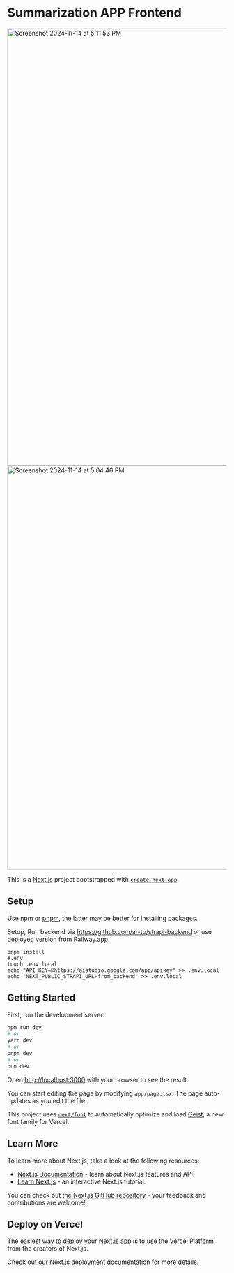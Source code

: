 # Summarization APP Frontend

<img width="1001" alt="Screenshot 2024-11-14 at 5 11 53 PM" src="https://github.com/user-attachments/assets/b318f0f8-6ae5-41fc-be86-e682cb6442b5">


<img width="925" alt="Screenshot 2024-11-14 at 5 04 46 PM" src="https://github.com/user-attachments/assets/6365b912-8d3a-4df0-a582-556f55a2c75d">


This is a [Next.js](https://nextjs.org) project bootstrapped with [`create-next-app`](https://nextjs.org/docs/app/api-reference/cli/create-next-app).

## Setup

Use npm or [pnpm](https://pnpm.io/cli/add), the latter may be better for installing packages.

Setup, Run backend via https://github.com/ar-to/strapi-backend or use deployed version from Railway.app.

```shell
pnpm install
#.env
touch .env.local
echo "API_KEY=@https://aistudio.google.com/app/apikey" >> .env.local
echo "NEXT_PUBLIC_STRAPI_URL=from_backend" >> .env.local
```

## Getting Started

First, run the development server:

```bash
npm run dev
# or
yarn dev
# or
pnpm dev
# or
bun dev
```

Open [http://localhost:3000](http://localhost:3000) with your browser to see the result.

You can start editing the page by modifying `app/page.tsx`. The page auto-updates as you edit the file.

This project uses [`next/font`](https://nextjs.org/docs/app/building-your-application/optimizing/fonts) to automatically optimize and load [Geist](https://vercel.com/font), a new font family for Vercel.

## Learn More

To learn more about Next.js, take a look at the following resources:

- [Next.js Documentation](https://nextjs.org/docs) - learn about Next.js features and API.
- [Learn Next.js](https://nextjs.org/learn) - an interactive Next.js tutorial.

You can check out [the Next.js GitHub repository](https://github.com/vercel/next.js) - your feedback and contributions are welcome!

## Deploy on Vercel

The easiest way to deploy your Next.js app is to use the [Vercel Platform](https://vercel.com/new?utm_medium=default-template&filter=next.js&utm_source=create-next-app&utm_campaign=create-next-app-readme) from the creators of Next.js.

Check out our [Next.js deployment documentation](https://nextjs.org/docs/app/building-your-application/deploying) for more details.
